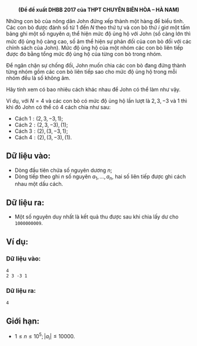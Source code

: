 **<center>(Đề đề xuất DHBB 2017 của THPT CHUYÊN BIÊN HÒA – HÀ NAM)</center>**

Những con bò của nông dân John đứng xếp thành một hàng để biểu tình. Các con bò được đánh số từ $1$ đến $N$ theo thứ tự và con bò thứ $i$ giơ một tấm bảng ghi một số nguyên $a_i$ thể hiện mức độ ủng hộ với John (số càng lớn thì mức độ ủng hộ càng cao, số âm thể hiện sự phản đối của con bò đối với các chính sách của John). Mức độ ủng hộ của một nhóm các con bò liên tiếp được đo bằng tổng mức độ ủng hộ của từng con bò trong nhóm.

Để ngăn chặn sự chống đối, John muốn chia các con bò đang đứng thành từng nhóm gồm các con bò liên tiếp sao cho mức độ ủng hộ trong mỗi nhóm đều là số không âm.

Hãy tính xem có bao nhiêu cách khác nhau để John có thể làm như vậy.

Ví dụ, với $N = 4$ và các con bò có mức độ ủng hộ lần lượt là $2, 3, -3$ và $1$ thì khi đó John có thể có $4$ cách chia như sau:
- Cách $1: (2, 3, -3, 1)$;
- Cách $2: (2, 3, -3), (1)$;
- Cách $3: (2), (3, -3, 1)$;
- Cách $4: (2), (3, -3), (1)$.

## Dữ liệu vào:
- Dòng đầu tiên chứa số nguyên dương $n$;
- Dòng tiếp theo ghi $n$ số nguyên $a_1, …, a_n$, hai số liên tiếp được ghi cách nhau một dấu cách.

## Dữ liệu ra:
- Một số nguyên duy nhất là kết quả thu được sau khi chia lấy dư cho `1000000009`.

## Ví dụ:
### Dữ liệu vào:
```
4
2 3 -3 1
```

### Dữ liệu ra:
```
4
```

## Giới hạn:
- $1 ≤ n ≤ 10^5; |a_i| ≤ 10000$.